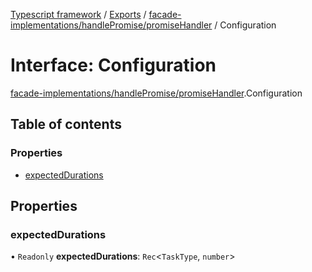 [Typescript framework](../index.md) / [Exports](../modules.md) / [facade-implementations/handlePromise/promiseHandler](../modules/facade_implementations_handlePromise_promiseHandler.md) / Configuration

# Interface: Configuration

[facade-implementations/handlePromise/promiseHandler](../modules/facade_implementations_handlePromise_promiseHandler.md).Configuration

## Table of contents

### Properties

- [expectedDurations](facade_implementations_handlePromise_promiseHandler.Configuration.md#expecteddurations)

## Properties

### expectedDurations

• `Readonly` **expectedDurations**: `Rec`<`TaskType`, `number`\>
